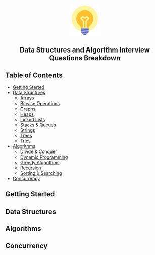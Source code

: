 <!--
## Getting Started

## TODO:

# Problem Statement

# Problem breakdown

# Multiple ideas

# Algorithmic breakdown

# Runtime Analysis

# Time Complexity

# Space Complexity
-->

<!-- Icon -->

<p align="center"><img src="assets/project-icon.svg" width="20%"/></p>

<!-- Title -->

<h2 align="center">Data Structures and Algorithm Interview Questions Breakdown</h2>

## Table of Contents

- [Getting Started](#getting-started)
- [Data Structures](#data-structures)
    - [Arrays](/datastructures/arrays/README.md)
    - [Bitwise Operations](/datastructures/bitwise_operations/README.md)
    - [Graphs](/datastructures/graphs/README.md)
    - [Heaps](/datastructures/heaps/README.md)
    - [Linked Lists](/datastructures/linked_lists/README.md)
    - [Stacks & Queues](/datastructures/stacks_and_queues/README.md)
    - [Strings](/datastructures/strings/README.md)
    - [Trees](/datastructures/trees/README.md)
    - [Tries](/datastructures/tries/README.md)
- [Algorithms](#algorithms)
    - [Divide & Conquer](/algorithms/divide_and_conquer/README.md)
    - [Dynamic Programming](/algorithms/dynamic_programming/README.md)
    - [Greedy Algorithms](/algorithms/greedy_algorithms/README.md)
    - [Recursion](/algorithms/recursion/README.md)
    - [Sorting & Searching](/algorithms/sorting_and_searching/README.md)
- [Concurrency](#concurrency)

## Getting Started

## Data Structures

## Algorithms

## Concurrency

